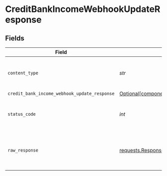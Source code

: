 # CreditBankIncomeWebhookUpdateResponse


## Fields

| Field                                                                                                                      | Type                                                                                                                       | Required                                                                                                                   | Description                                                                                                                |
| -------------------------------------------------------------------------------------------------------------------------- | -------------------------------------------------------------------------------------------------------------------------- | -------------------------------------------------------------------------------------------------------------------------- | -------------------------------------------------------------------------------------------------------------------------- |
| `content_type`                                                                                                             | *str*                                                                                                                      | :heavy_check_mark:                                                                                                         | HTTP response content type for this operation                                                                              |
| `credit_bank_income_webhook_update_response`                                                                               | [Optional[components.CreditBankIncomeWebhookUpdateResponse]](../../models/shared/creditbankincomewebhookupdateresponse.md) | :heavy_minus_sign:                                                                                                         | OK                                                                                                                         |
| `status_code`                                                                                                              | *int*                                                                                                                      | :heavy_check_mark:                                                                                                         | HTTP response status code for this operation                                                                               |
| `raw_response`                                                                                                             | [requests.Response](https://requests.readthedocs.io/en/latest/api/#requests.Response)                                      | :heavy_minus_sign:                                                                                                         | Raw HTTP response; suitable for custom response parsing                                                                    |
